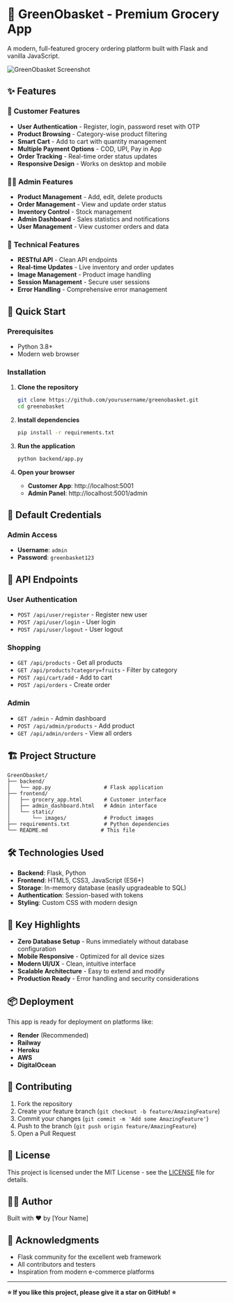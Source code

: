 # 🌱 GreenObasket - Premium Grocery App

A modern, full-featured grocery ordering platform built with Flask and vanilla JavaScript.

![GreenObasket Screenshot](frontend/static/images/logo.png)

## ✨ Features

### 🛒 **Customer Features**
- **User Authentication** - Register, login, password reset with OTP
- **Product Browsing** - Category-wise product filtering
- **Smart Cart** - Add to cart with quantity management
- **Multiple Payment Options** - COD, UPI, Pay in App
- **Order Tracking** - Real-time order status updates
- **Responsive Design** - Works on desktop and mobile

### 👨‍💼 **Admin Features**
- **Product Management** - Add, edit, delete products
- **Order Management** - View and update order status
- **Inventory Control** - Stock management
- **Admin Dashboard** - Sales statistics and notifications
- **User Management** - View customer orders and data

### 🎯 **Technical Features**
- **RESTful API** - Clean API endpoints
- **Real-time Updates** - Live inventory and order updates
- **Image Management** - Product image handling
- **Session Management** - Secure user sessions
- **Error Handling** - Comprehensive error management

## 🚀 Quick Start

### Prerequisites
- Python 3.8+
- Modern web browser

### Installation

1. **Clone the repository**
   ```bash
   git clone https://github.com/yourusername/greenobasket.git
   cd greenobasket
   ```

2. **Install dependencies**
   ```bash
   pip install -r requirements.txt
   ```

3. **Run the application**
   ```bash
   python backend/app.py
   ```

4. **Open your browser**
   - **Customer App**: http://localhost:5001
   - **Admin Panel**: http://localhost:5001/admin

## 🔑 Default Credentials

### Admin Access
- **Username**: `admin`
- **Password**: `greenbasket123`

## 📱 API Endpoints

### User Authentication
- `POST /api/user/register` - Register new user
- `POST /api/user/login` - User login
- `POST /api/user/logout` - User logout

### Shopping
- `GET /api/products` - Get all products
- `GET /api/products?category=fruits` - Filter by category
- `POST /api/cart/add` - Add to cart
- `POST /api/orders` - Create order

### Admin
- `GET /admin` - Admin dashboard
- `POST /api/admin/products` - Add product
- `GET /api/admin/orders` - View all orders

## 🏗️ Project Structure

```
GreenObasket/
├── backend/
│   └── app.py                 # Flask application
├── frontend/
│   ├── grocery_app.html       # Customer interface
│   ├── admin_dashboard.html   # Admin interface
│   └── static/
│       └── images/            # Product images
├── requirements.txt           # Python dependencies
└── README.md                 # This file
```

## 🛠️ Technologies Used

- **Backend**: Flask, Python
- **Frontend**: HTML5, CSS3, JavaScript (ES6+)
- **Storage**: In-memory database (easily upgradeable to SQL)
- **Authentication**: Session-based with tokens
- **Styling**: Custom CSS with modern design

## 🌟 Key Highlights

- **Zero Database Setup** - Runs immediately without database configuration
- **Mobile Responsive** - Optimized for all device sizes
- **Modern UI/UX** - Clean, intuitive interface
- **Scalable Architecture** - Easy to extend and modify
- **Production Ready** - Error handling and security considerations

## 📦 Deployment

This app is ready for deployment on platforms like:
- **Render** (Recommended)
- **Railway**
- **Heroku**
- **AWS**
- **DigitalOcean**

## 🤝 Contributing

1. Fork the repository
2. Create your feature branch (`git checkout -b feature/AmazingFeature`)
3. Commit your changes (`git commit -m 'Add some AmazingFeature'`)
4. Push to the branch (`git push origin feature/AmazingFeature`)
5. Open a Pull Request

## 📄 License

This project is licensed under the MIT License - see the [LICENSE](LICENSE) file for details.

## 👨‍💻 Author

Built with ❤️ by [Your Name]

## 🙏 Acknowledgments

- Flask community for the excellent web framework
- All contributors and testers
- Inspiration from modern e-commerce platforms

---

**⭐ If you like this project, please give it a star on GitHub! ⭐** 